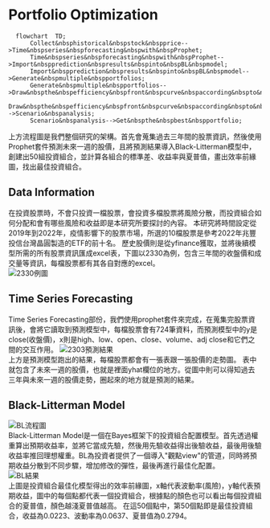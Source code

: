 # Portfolio Optimization
```mermaid
  flowchart  TD;
      Collect&nbsphistorical&nbspstock&nbspprice-->Time&nbspseries&nbspforecasting&nbspwith&nbspProphet;
      Time&nbspseries&nbspforecasting&nbspwith&nbspProphet-->Import&nbspprediction&nbspresults&nbspinto&nbspBL&nbspmodel;
      Import&nbspprediction&nbspresults&nbspinto&nbspBL&nbspmodel-->Generate&nbspmultiple&nbspportfolios;
      Generate&nbspmultiple&nbspportfolios-->Draw&nbspthe&nbspefficiency&nbspfront&nbspcurve&nbspaccording&nbspto&nbspER&nbspand&nbspp;
      Draw&nbspthe&nbspefficiency&nbspfront&nbspcurve&nbspaccording&nbspto&nbspER&nbspand&nbspp-->Scenario&nbspanalysis;
      Scenario&nbspanalysis-->Get&nbspthe&nbspbest&nbspportfolio;
```
  上方流程圖是我們整個研究的架構。首先會蒐集過去三年間的股票資訊，然後使用Prophet套件預測未來一週的股價，且將預測結果導入Black-Litterman模型中，創建出50組投資組合，並計算各組合的標準差、收益率與夏普值，畫出效率前緣圖，找出最佳投資組合。
## Data Information
在投資股票時，不會只投資一檔股票，會投資多檔股票將風險分散，而投資組合如何分配和會有哪些風險和收益即是本研究所要探討的內容。  本研究將時間設定從2019年到2022年，疫情影響下的股票市場，所選的10檔股票是參考2022年兆豐投信台灣晶圓製造的ETF的前十名。  歷史股價則是從yfinance獲取，並將後續模型所需的所有股票資訊匯成excel表，下圖以2330為例，包含三年間的收盤價和成交量等資訊，每檔股票都有其各自對應的excel。  
![2330例圖](https://user-images.githubusercontent.com/117811061/209666257-01e273ce-df58-4df0-af89-ab44731d63c5.jpg)
## Time Series Forecasting
Time Series Forecasting部份，我們使用prophet套件來完成，在蒐集完股票資訊後，會將它讀取到預測模型中，每檔股票會有724筆資料，而預測模型中的y是close(收盤價)，x則是high、low、open、close、volume、adj close和它們之間的交互作用。
![2303預測結果](https://user-images.githubusercontent.com/117811061/209666273-3d6ad45b-3d02-42f7-968c-635192f7dde1.jpg)  
上方是預測模型跑出的結果，每檔股票都會有一張表跟一張股價的走勢圖。  表中就包含了未來一週的股價，也就是裡面yhat欄位的地方。從圖中則可以得知過去三年與未來一週的股價走勢，圈起來的地方就是預測的結果。
## Black-Litterman Model  
![BL流程圖](https://user-images.githubusercontent.com/117811061/210308446-0345c1ba-98b3-4f87-9010-a4936f35f101.jpg)  
Black-Litterman Model是一個在Bayes框架下的投資組合配置模型。首先透過權重算出預期收益率，並將它當成先驗，然後用先驗收益得出後驗收益，最後用後驗收益率推回理想權重。BL為投資者提供了一個導入"觀點view"的管道，同時將預期收益分散到不同步驟，增加修改的彈性，最後再進行最佳化配置。  
![BL結果](https://user-images.githubusercontent.com/117811061/210308792-e16c1b7e-9460-493d-9211-df1ce4a55825.jpg)  
上圖是投資組合最佳化模型得出的效率前緣圖，x軸代表波動率(風險)，y軸代表預期收益，圖中的每個點都代表一個投資組合，根據點的顏色也可以看出每個投資組合的夏普值，顏色越淺夏普值越高。  在這50個點中，第50個點即是最佳投資組合，收益為0.0223、波動率為0.0637、夏普值為0.2794。

